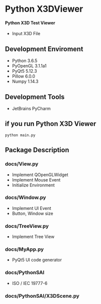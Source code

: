# Python X3DViewer

#### Python X3D Test Viewer
 * Input X3D File

## Development Enviroment

- Python 3.6.5
- PyOpenGL 3.1.1a1
- PyQt5 5.12.3
- Pillow 6.0.0
- Numpy 1.14.3


## Development Tools
- JetBrains PyCharm


## if you run Python X3D Viewer

```
python main.py
```

## Package Description

### docs/View.py
- Implement QOpenGLWidget
- Implement Mouse Event
- Initialize Environment

### docs/Window.py
- Implement UI Event
- Button, Window size

### docs/TreeView.py
- Implement Tree View

### docs/MyApp.py
- PyQt5 UI code generator

### docs/PythonSAI
- ISO / IEC 19777-6 

### docs/PythonSAI/X3DScene.py
